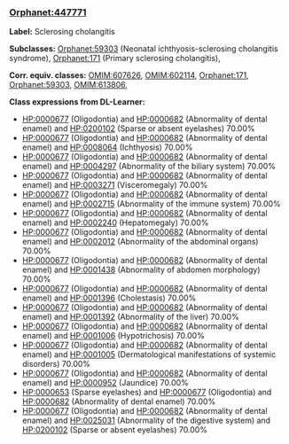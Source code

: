 
### [Orphanet:447771](http://www.orpha.net/ORDO/Orphanet_447771)
**Label:** Sclerosing cholangitis

**Subclasses:** [Orphanet:59303](http://www.orpha.net/ORDO/Orphanet_59303) (Neonatal ichthyosis-sclerosing cholangitis syndrome), [Orphanet:171](http://www.orpha.net/ORDO/Orphanet_171) (Primary sclerosing cholangitis), 

**Corr. equiv. classes:** [OMIM:607626](http://purl.obolibrary.org/obo/OMIM_607626), [OMIM:602114](http://purl.obolibrary.org/obo/OMIM_602114), [Orphanet:171](http://www.orpha.net/ORDO/Orphanet_171), [Orphanet:59303](http://www.orpha.net/ORDO/Orphanet_59303), [OMIM:613806](http://purl.obolibrary.org/obo/OMIM_613806), 

**Class expressions from DL-Learner:**

- [HP:0000677](http://purl.obolibrary.org/obo/HP_0000677) (Oligodontia) and [HP:0000682](http://purl.obolibrary.org/obo/HP_0000682) (Abnormality of dental enamel) and [HP:0200102](http://purl.obolibrary.org/obo/HP_0200102) (Sparse or absent eyelashes) 70.00%
- [HP:0000677](http://purl.obolibrary.org/obo/HP_0000677) (Oligodontia) and [HP:0000682](http://purl.obolibrary.org/obo/HP_0000682) (Abnormality of dental enamel) and [HP:0008064](http://purl.obolibrary.org/obo/HP_0008064) (Ichthyosis) 70.00%
- [HP:0000677](http://purl.obolibrary.org/obo/HP_0000677) (Oligodontia) and [HP:0000682](http://purl.obolibrary.org/obo/HP_0000682) (Abnormality of dental enamel) and [HP:0004297](http://purl.obolibrary.org/obo/HP_0004297) (Abnormality of the biliary system) 70.00%
- [HP:0000677](http://purl.obolibrary.org/obo/HP_0000677) (Oligodontia) and [HP:0000682](http://purl.obolibrary.org/obo/HP_0000682) (Abnormality of dental enamel) and [HP:0003271](http://purl.obolibrary.org/obo/HP_0003271) (Visceromegaly) 70.00%
- [HP:0000677](http://purl.obolibrary.org/obo/HP_0000677) (Oligodontia) and [HP:0000682](http://purl.obolibrary.org/obo/HP_0000682) (Abnormality of dental enamel) and [HP:0002715](http://purl.obolibrary.org/obo/HP_0002715) (Abnormality of the immune system) 70.00%
- [HP:0000677](http://purl.obolibrary.org/obo/HP_0000677) (Oligodontia) and [HP:0000682](http://purl.obolibrary.org/obo/HP_0000682) (Abnormality of dental enamel) and [HP:0002240](http://purl.obolibrary.org/obo/HP_0002240) (Hepatomegaly) 70.00%
- [HP:0000677](http://purl.obolibrary.org/obo/HP_0000677) (Oligodontia) and [HP:0000682](http://purl.obolibrary.org/obo/HP_0000682) (Abnormality of dental enamel) and [HP:0002012](http://purl.obolibrary.org/obo/HP_0002012) (Abnormality of the abdominal organs) 70.00%
- [HP:0000677](http://purl.obolibrary.org/obo/HP_0000677) (Oligodontia) and [HP:0000682](http://purl.obolibrary.org/obo/HP_0000682) (Abnormality of dental enamel) and [HP:0001438](http://purl.obolibrary.org/obo/HP_0001438) (Abnormality of abdomen morphology) 70.00%
- [HP:0000677](http://purl.obolibrary.org/obo/HP_0000677) (Oligodontia) and [HP:0000682](http://purl.obolibrary.org/obo/HP_0000682) (Abnormality of dental enamel) and [HP:0001396](http://purl.obolibrary.org/obo/HP_0001396) (Cholestasis) 70.00%
- [HP:0000677](http://purl.obolibrary.org/obo/HP_0000677) (Oligodontia) and [HP:0000682](http://purl.obolibrary.org/obo/HP_0000682) (Abnormality of dental enamel) and [HP:0001392](http://purl.obolibrary.org/obo/HP_0001392) (Abnormality of the liver) 70.00%
- [HP:0000677](http://purl.obolibrary.org/obo/HP_0000677) (Oligodontia) and [HP:0000682](http://purl.obolibrary.org/obo/HP_0000682) (Abnormality of dental enamel) and [HP:0001006](http://purl.obolibrary.org/obo/HP_0001006) (Hypotrichosis) 70.00%
- [HP:0000677](http://purl.obolibrary.org/obo/HP_0000677) (Oligodontia) and [HP:0000682](http://purl.obolibrary.org/obo/HP_0000682) (Abnormality of dental enamel) and [HP:0001005](http://purl.obolibrary.org/obo/HP_0001005) (Dermatological manifestations of systemic disorders) 70.00%
- [HP:0000677](http://purl.obolibrary.org/obo/HP_0000677) (Oligodontia) and [HP:0000682](http://purl.obolibrary.org/obo/HP_0000682) (Abnormality of dental enamel) and [HP:0000952](http://purl.obolibrary.org/obo/HP_0000952) (Jaundice) 70.00%
- [HP:0000653](http://purl.obolibrary.org/obo/HP_0000653) (Sparse eyelashes) and [HP:0000677](http://purl.obolibrary.org/obo/HP_0000677) (Oligodontia) and [HP:0000682](http://purl.obolibrary.org/obo/HP_0000682) (Abnormality of dental enamel) 70.00%
- [HP:0000677](http://purl.obolibrary.org/obo/HP_0000677) (Oligodontia) and [HP:0000682](http://purl.obolibrary.org/obo/HP_0000682) (Abnormality of dental enamel) and [HP:0025031](http://purl.obolibrary.org/obo/HP_0025031) (Abnormality of the digestive system) and [HP:0200102](http://purl.obolibrary.org/obo/HP_0200102) (Sparse or absent eyelashes) 70.00%


